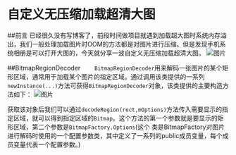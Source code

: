 # 自定义无压缩加载超清大图
##前言
已经很久没有写博客了，前段时间做项目就遇到加载超大图时系统内存溢出，我们一般处理加载图片时OOM的方法都是对图片进行压缩。但是发现手机系统相册是可以打开大图的，今天就分享一波自定义无压缩加载超清大图。
![图片](https://github.com/Terrybthvi/BigPictureLoading/blob/master/image/ezgif-1-a99a439919.gif)

##BitmapRegionDecoder
　　`BitmapRegionDecoder`用来解码一张图片的某个矩形区域，通常用于加载某个图片的指定区域。通过调用该类提供的一系列`newInstance(...)`方法可获得`BitmapRegionDecoder`对象，该类提供的主要构造方法如下：
![图片](https://github.com/Terrybthvi/BigPictureLoading/blob/master/image/21A412B8-00E3-4F33-A954-03E14D134AA7.png)

获取该对象后我们可以通过`decodeRegion(rect,mOptions)`方法传入需要显示的指定区域，就可以得到指定区域的`Bitmap`。这个方法的第一个参数就是要显示的矩形区域，第二个参数是`BitmapFactory.Options`(这个
类是BitmapFactory对图片进行解码时使用的一个配置参数类，其中定义了一系列的public成员变量，每个成员变量代表一个配置参数。)